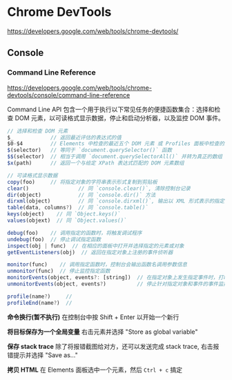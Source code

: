 # Chrome DevTools

https://developers.google.com/web/tools/chrome-devtools/


## Console

### Command Line Reference

https://developers.google.com/web/tools/chrome-devtools/console/command-line-reference

Command Line API 包含一个用于执行以下常见任务的便捷函数集合：选择和检查 DOM 元素，以可读格式显示数据，停止和启动分析器，以及监控 DOM 事件。

```js
// 选择和检查 DOM 元素
$_            // 返回最近评估的表达式的值
$0-$4         // Elements 中检查的最近五个 DOM 元素 或 Profiles 面板中检查的最近五个 JS 堆对象
$(selector)   // 等同于 `document.querySelector()` 函数
$$(selector)  // 相当于调用 `document.querySelectorAll()` 并转为真正的数组
$x(path)      // 返回一个与给定 XPath 表达式匹配的 DOM 元素数组

// 可读格式显示数据
copy(foo)     // 将指定对象的字符串表示形式复制到剪贴板
clear()                // 同 `console.clear()`, 清除控制台记录
dir(object)            // 同 `console.dir()` 方法
dirxml(object)         // 同 `console.dirxml()`, 输出以 XML 形式表示的指定对象
table(data, columns?)  // 同 `console.table()`
keys(object)    // 同 `Object.keys()`
values(objext)  // 同 `Object.values()`

debug(foo)    // 调用指定的函数时，将触发调试程序
undebug(foo)  // 停止调试指定函数
inspect(obj | func)  // 在相应的面板中打开并选择指定的元素或对象
getEventListeners(obj)  // 返回在指定对象上注册的事件侦听器

monitor(func)    // 调用指定函数时，控制台会输出函数名调用参数信息
unmonitor(func)  // 停止监控指定函数
monitorEvents(object, events?: [string])  // 在指定对象上发生指定事件时，打印 Event 对象
unmonitorEvents(object, events?)          // 停止针对指定对象和事件的事件监控

profile(name?)     // 
profileEnd(name?)  // 
```

**命令换行(暂不执行)**  在控制台中按 Shift + Enter 以开始一个新行

**将目标保存为一个全局变量**  右击元素并选择 "Store as global variable"

**保存 stack trace**  除了将报错截图给对方，还可以发送完成 stack trace, 右击报错提示并选择 "Save as..."

**拷贝 HTML**  在 Elements 面板选中一个元素，然后 `Ctrl + c` 搞定




